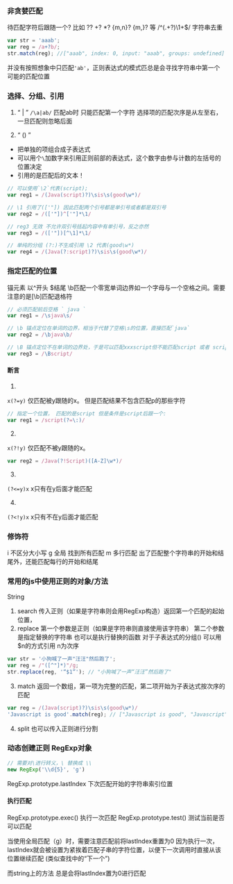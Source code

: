 ### 非贪婪匹配

待匹配字符后跟随一个?
比如 ?? +? *? {m,n}? {m,}? 等
/^(.+?)\1+$/  字符串去重

```js
var str = 'aaab';
var reg = /a+?b/;
str.match(reg); //["aaab", index: 0, input: "aaab", groups: undefined]
```
并没有按照想象中只匹配`'ab'`，正则表达式的模式匹总是会寻找字符串中第一个可能的匹配位置


### 选择、分组、引用
1. “ | ”
`/\a|ab/` 匹配ab时 只能匹配第一个字符
选择项的匹配次序是从左至右，一旦匹配则忽略后面

2. “ () ”
 - 把单独的项组合成子表达式
 - 可以用个`\`加数字来引用正则前部的表达式，这个数字由参与计数的左括号的位置决定
 - 引用的是匹配后的文本！

```js
// 可以使用`\2`代表(script);
var reg1 = /(Java(script)?)\sis\s(good\w*)/

// \1 引用了(['"]) 因此匹配两个引号都是单引号或者都是双引号
var reg2 = /(['"])^['"]*\1/

// reg3 无效 不允许双引号括起内容中有单引号，反之亦然 
var reg3 = /(['"])[^\1]*\1/

// 单纯的分组 (?:)不生成引用 \2 代表(good\w*)
var reg4 = /(Java(?:script)?)\sis\s(good\w*)/
```


### 指定匹配的位置

 锚元素
以^开头 $结尾
\b匹配一个零宽单词边界如一个字母与一个空格之间。需要注意的是[\b]匹配退格符
```js
// 必须匹配前后空格 ` java `
var reg1 = /\sjava\s/

// \b 锚点定位在单词的边界，相当于代替了空格\s的位置，直接匹配`java`
var reg2 = /\bjava\b/

// \B 锚点定位不在单词的边界处，于是可以匹配xxxscript但不能匹配script 或者 scriptxxxxx等
var reg3 = /\Bscript/

```


#### 断言

1. 
`x(?=y)`
仅匹配被y跟随的x。 但是匹配结果不包含匹配p的那些字符

```js
// 指定一个位置， 匹配的是script 但是条件是script后跟一个:
var reg1 = /script(?=\:)/
```

2. 
`x(?!y)`
仅匹配不被y跟随的x。

<!-- Java后一个大写字母以及任意数量的ASCII单词，但是Java后不能跟Script -->
```js
var reg2 = /Java(?!Script)([A-Z]\w*)/
```

3. 
`(?<=y)x`
x只有在y后面才能匹配


4. 
`(?<!y)x`
x只有不在y后面才能匹配


### 修饰符
i 不区分大小写
g 全局 找到所有匹配
m 多行匹配 出了匹配整个字符串的开始和结尾外，还能匹配每行的开始和结尾



### 常用的js中使用正则的对象/方法
String
1. search 传入正则（如果是字符串则会用RegExp构造）返回第一个匹配的起始位置，
2. replace 
第一个参数是正则（如果是字符串则直接使用该字符串） 
第二个参数是指定替换的字符串 也可以是执行替换的函数
对于子表达式的分组() 可以用$n的方式引用 n为次序
```js
var str = '小狗喊了一声"汪汪"然后跑了';
var reg = /"([^"]*)"/g;
str.replace(reg, '“$1”'); // "小狗喊了一声“汪汪”然后跑了"
```
3. match
返回一个数组，第一项为完整的匹配，第二项开始为子表达式按次序的匹配
```js
var reg = /(Java(script)?)\sis\s(good\w*)/
'Javascript is good'.match(reg); // ["Javascript is good", "Javascript", "script", "good", index: 0, input: "Javascript is good", groups: undefined]
```
4. split
也可以传入正则进行分割


### 动态创建正则 RegExp对象
```js
// 需要对\进行转义，\ 替换成 \\
new RegExp('\\d{5}', 'g')
```

RegExp.prototype.lastIndex 下次匹配开始的字符串索引位置

#### 执行匹配

RegExp.prototype.exec() 执行一次匹配
RegExp.prototype.test() 测试当前是否可以匹配

当使用全局匹配（g）时，需要注意匹配前将lastIndex重置为0
因为执行一次，lastIndex就会被设置为紧挨着匹配子串的字符位置，以便下一次调用时直接从该位置继续匹配
(类似查找中的“下一个”)

而string上的方法 总是会将lastIndex置为0进行匹配